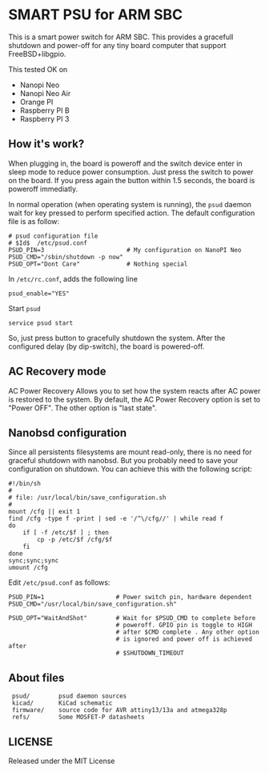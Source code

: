 # SMART PSU for ARM SBC
This is a smart power switch for ARM SBC. This provides a gracefull shutdown and power-off for any tiny board computer that support FreeBSD+libgpio.

This tested OK on 
* Nanopi Neo
* Nanopi Neo Air
* Orange PI
* Raspberry PI B
* Raspberry PI 3

## How it's work?
When plugging in, the board is poweroff and the switch device enter in sleep mode to reduce power consumption.  Just press the switch to power on the board. If you press again the button within 1.5 seconds, the board is poweroff immediatly. 

In normal operation (when operating system is running), the ```psud``` daemon wait for key pressed to perform specified action. The default configuration file is as follow:

```
# psud configuration file
# $Id$  /etc/psud.conf
PSUD_PIN=3                       # My configuration on NanoPI Neo
PSUD_CMD="/sbin/shutdown -p now"	
PSUD_OPT="Dont Care"             # Nothing special
```
In ```/etc/rc.conf```, adds the following line

```
psud_enable="YES"
```
Start ```psud``` 

```
service psud start
```
So, just press button to gracefully shutdown the system. After the configured delay (by dip-switch), the board is powered-off.

## AC Recovery mode
AC Power Recovery
Allows you to set how the system reacts after AC power is restored to the system. By default, the AC Power Recovery option is set to "Power OFF". The other option is "last state".

## Nanobsd configuration
Since all persistents filesystems are mount read-only, there is no need for graceful shutdown with nanobsd. But you probably need to save your configuration on shutdown. You can achieve this with the following script:

```
#!/bin/sh
#
# file: /usr/local/bin/save_configuration.sh
#
mount /cfg || exit 1
find /cfg -type f -print | sed -e '/^\/cfg//' | while read f
do
	if [ -f /etc/$f ] ; then
		cp -p /etc/$f /cfg/$f
	fi
done
sync;sync;sync
umount /cfg
```
Edit ```/etc/psud.conf``` as follows:

```
PSUD_PIN=1                    # Power switch pin, hardware dependent
PSUD_CMD="/usr/local/bin/save_configuration.sh"

PSUD_OPT="WaitAndShot"        # Wait for $PSUD_CMD to complete before
                              # poweroff. GPIO pin is toggle to HIGH 
                              # after $CMD complete . Any other option
                              # is ignored and power off is achieved after
                              # $SHUTDOWN_TIMEOUT
```

## About files
```
 psud/        psud daemon sources
 kicad/       KiCad schematic
 firmware/    source code for AVR attiny13/13a and atmega328p
 refs/        Some MOSFET-P datasheets
```

## LICENSE
Released under the MIT License
